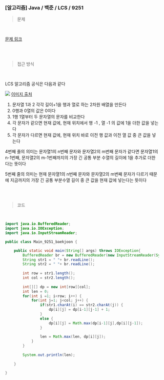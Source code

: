 <h3>[알고리즘]  Java / 백준 / LCS / 9251 </h3>

> 문제
> 

<br>

[문제 링크](https://www.acmicpc.net/problem/9251)

<br>

<br>

> 접근 방식
> 

<br>

LCS 알고리즘 공식은 다음과 같다

![](https://images.velog.io/images/gandi0330/post/fdbbf102-6072-4f4d-bb78-373e9a572a17/image.png) 
[이미지 출처](https://ko.wikipedia.org/wiki/%EC%B5%9C%EC%9E%A5_%EA%B3%B5%ED%86%B5_%EB%B6%80%EB%B6%84_%EC%88%98%EC%97%B4)


1. 문자열 1과 2 각각 길이+1을 행과 열로 하는 2차원 배열을 만든다
2. 0행과 0열의 값은 0이다
3. 1행 1열부터 두 문자열의 문자를 비교한다
4. 각 문자가 같으면 현재 값에, 현재 위치에서 행 -1 , 열 -1 의 값에 1을 더한 값을 넣는다
5. 각 문자가 다르면 현재 값에, 현재 위치 바로 이전 행 값과 이전 열 값 중 큰 값을 넣는다

4번째 줄의 의미는 문자열1의 n번째 문자와 문자열2의 m번째 문자가 같다면 문자열1의 n-1번째, 문자열2의 m-1번째까지의 가장 긴 공통 부분 수열의 길이에 1을 추가로 더한다는 뜻이다

5번째 줄의 의미는 현재 문자열1의 n번째 문자와 문자열2의 m번째 문자가 다르기 때문에 지금까지의 가장 긴 공통 부분수열 길이 중 큰 값을 현재 값에 넣는다는 뜻이다

<br>
<br>

> 코드
> 

<br>

```java
import java.io.BufferedReader;
import java.io.IOException;
import java.io.InputStreamReader;

public class Main_9251_baekjoon {

	public static void main(String[] args) throws IOException{
		BufferedReader br = new BufferedReader(new InputStreamReader(System.in));
		String str1 = " "+ br.readLine();
		String str2 = " "+ br.readLine();
		
		int row = str1.length();
		int col = str2.length();
		
		int[][] dp = new int[row][col];
		int len = 0;
		for(int i =1; i<row; i++) {
			for(int j=1; j<col; j++) {
				if(str1.charAt(i) == str2.charAt(j)) {
					dp[i][j] = dp[i-1][j-1] + 1;
				}
				else {
					dp[i][j] = Math.max(dp[i-1][j],dp[i][j-1]); 
				}
				
				len = Math.max(len, dp[i][j]);
			}
		}
		
		System.out.println(len);
		
	}

}
```
